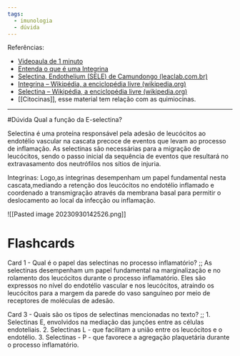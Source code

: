 ```yaml
---
tags:
  - imunologia
  - dúvida
---
```

Referências: 
* [Videoaula de 1 minuto](https://youtu.be/KJwZNQOE93Q?si=irRm3YW9mOFwxolx)
* [Entenda o que é uma Integrina](https://youtu.be/EN-BrQZzBrA?si=xrmwm7ESEzkXUdHi)
* [Selectina, Endothelium (SELE) de Camundongo (leaclab.com.br)](https://www.leaclab.com.br/kit-elisa/moleculas-de-adesao/selectina-endothelium-sele-de-camundongo#:~:text=Elas%20s%C3%A3o%20necess%C3%A1rias%20para%20a,neutr%C3%B3filos%20nos%20s%C3%ADtios%20de%20inj%C3%BAria.)
* [Integrina – Wikipédia, a enciclopédia livre (wikipedia.org)](https://pt.wikipedia.org/wiki/Integrina)
* [Selectina – Wikipédia, a enciclopédia livre (wikipedia.org)](https://pt.wikipedia.org/wiki/Selectina)
* [[Citocinas]], esse material tem relação com as quimiocinas. 
---
#Dúvida Qual a função da E-selectina? 

Selectina é uma proteína responsável pela adesão de leucócitos ao endotélio vascular na cascata precoce de eventos que levam ao processo de inflamação. As selectinas são necessárias para a migração de leucócitos, sendo o passo inicial da sequência de eventos que resultará no extravasamento dos neutrófilos nos sítios de injuria.

Integrinas: Logo,as integrinas desempenham um papel fundamental nesta cascata,mediando a retenção dos leucócitos no endotélio inflamado e coordenado a transmigração através da membrana basal para permitir o deslocamento ao local da infecção ou inflamação.

![[Pasted image 20230930142526.png]]

# Flashcards
Card 1 - Qual é o papel das selectinas no processo inflamatório? ;; As selectinas desempenham um papel fundamental na marginalização e no rolamento dos leucócitos durante o processo inflamatório. Eles são expressos no nível do endotélio vascular e nos leucócitos, atraindo os leucócitos para a margem da parede do vaso sanguíneo por meio de receptores de moléculas de adesão.
<!--SR:!2023-11-06,29,290-->

Card 3 - Quais são os tipos de selectinas mencionadas no texto? ;; 1. Selectinas E, envolvidos na mediação das junções entre as células endoteliais. 2. Selectinas L - que facilitam a união entre os leucócitos e o endotélio. 3. Selectinas - P - que favorece a agregação plaquetária durante o processo inflamatório.
<!--SR:!2023-10-11,3,252-->


[^1]:
[^2]: 
